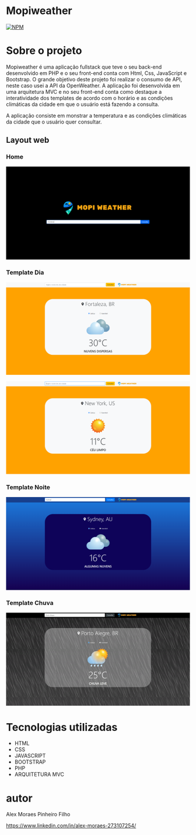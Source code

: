 # Mopiweather
[![NPM](https://img.shields.io/npm/l/react)](https://github.com/Mopi98/mopiweather/blob/main/license)

# Sobre o projeto


Mopiweather é uma aplicação fullstack que teve o seu back-end desenvolvido em PHP e o seu front-end conta com Html, Css, JavaScript e Bootstrap. O grande objetivo deste projeto foi realizar o consumo de API, neste caso usei a API da OpenWeather. A aplicação foi desenvolvida em uma arquitetura MVC e no seu front-end conta como destaque a interatividade dos templates de acordo com o horário e as condições climáticas da cidade em que o usuário está fazendo a consulta.

A aplicação consiste em monstrar a temperatura e as condições climáticas da cidade que o usuário quer consultar.


## Layout web

### Home
![Web 1](https://github.com/Mopi98/mopiweather/blob/main/assets/home-2.PNG)

### Template Dia
![Web 2](https://github.com/Mopi98/mopiweather/blob/main/assets/pc-2.PNG)

![Web 3](https://github.com/Mopi98/mopiweather/blob/main/assets/pc-3.PNG)

### Template Noite

![Web 3](https://github.com/Mopi98/mopiweather/blob/main/assets/pc-4.PNG)

### Template Chuva 

![Web 3](https://github.com/Mopi98/mopiweather/blob/main/assets/rain.gif)


# Tecnologias utilizadas
- HTML
- CSS
- JAVASCRIPT
- BOOTSTRAP
- PHP
- ARQUITETURA MVC 


# autor

Alex Moraes Pinheiro Filho

https://www.linkedin.com/in/alex-moraes-273107254/
